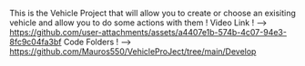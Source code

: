 This is the Vehicle Project that will allow you to create or choose an exisiting vehicle and allow you to do some actions with them !
Video Link ! --> https://github.com/user-attachments/assets/a4407e1b-574b-4c07-94e3-8fc9c04fa3bf
Code Folders ! --> https://github.com/Mauros550/VehicleProJect/tree/main/Develop

